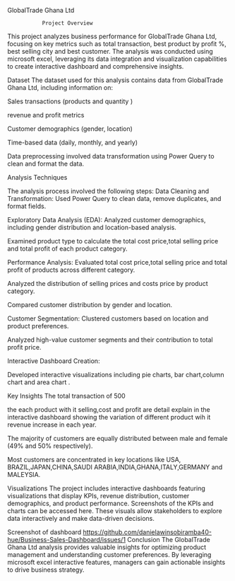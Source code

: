 GlobalTrade Ghana Ltd

               Project Overview

This project analyzes business performance for GlobalTrade Ghana Ltd, focusing on key metrics such as total transaction, best product by profit %, best selling city and best customer. The analysis was conducted using microsoft excel, leveraging its data integration and visualization capabilities to create interactive dashboard and comprehensive insights.

Dataset
The dataset used for this analysis contains data from GlobalTrade Ghana Ltd, including information on:

Sales transactions (products and quantity )

revenue and profit metrics

Customer demographics (gender, location)


Time-based data (daily, monthly, and yearly)

Data preprocessing involved data transformation using Power Query to clean and format the data. 

Analysis Techniques

The analysis process involved the following steps:
Data Cleaning and Transformation:
Used Power Query to clean data, remove duplicates, and format fields.


Exploratory Data Analysis (EDA):
Analyzed customer demographics, including gender distribution and location-based analysis.

Examined product type to calculate the total cost price,total selling price and total profit of each product category.

Performance Analysis:
Evaluated total cost price,total selling price and total profit of products across different category.

Analyzed the distribution of selling prices and costs price by product category.

Compared customer distribution by gender and location.

Customer Segmentation:
Clustered customers based on location and product preferences.

Analyzed high-value customer segments and their contribution to total profit price.

Interactive Dashboard Creation:

Developed interactive visualizations including pie charts, bar chart,column chart and area chart .


Key Insights
The total transaction of 500

the each product with it selling,cost and profit are detail explain in the interactive dashboard showing the variation of different product wih it revenue increase in each year.

The majority of customers are equally distributed between male and female (49% and 50% respectively).

Most customers are concentrated in key locations like USA, BRAZIL,JAPAN,CHINA,SAUDI ARABIA,INDIA,GHANA,ITALY,GERMANY and MALEYSIA.

Visualizations
The project includes interactive dashboards featuring visualizations that display KPIs, revenue distribution, customer demographics, and product performance. Screenshots of the KPIs and charts can be accessed here. These visuals allow stakeholders to explore data interactively and make data-driven decisions.

Screenshot of dashboard
https://github.com/danielawinsobiramba40-hue/Business-Sales-Dashboard/issues/1
Conclusion
The GlobalTrade Ghana Ltd analysis provides valuable insights for optimizing product management and understanding customer preferences. By leveraging microsoft excel interactive features, managers can gain actionable insights to drive business strategy.
